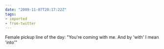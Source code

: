 ```yaml
---
date: "2009-11-07T20:17:22Z"
tags:
- imported
- from-twitter
---
```

Female pickup line of the day: "You're coming with me. And by 'with' I mean 'into'"
